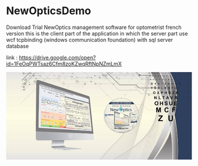 # NewOpticsDemo
Download Trial NewOptics management software for optometrist french version
this is the client part of the application in which the server part use wcf tcpbinding (windows communication foundation) with sql server database

link : https://drive.google.com/open?id=1FeOqPWTsaz6Cfm8zoKZwqRftNpNZmLmX

![Image description](https://github.com/mouatez25/NewOpticsDemo/blob/master/Images/35629070_448012852293390_5513903070716624896_n.jpg
)
